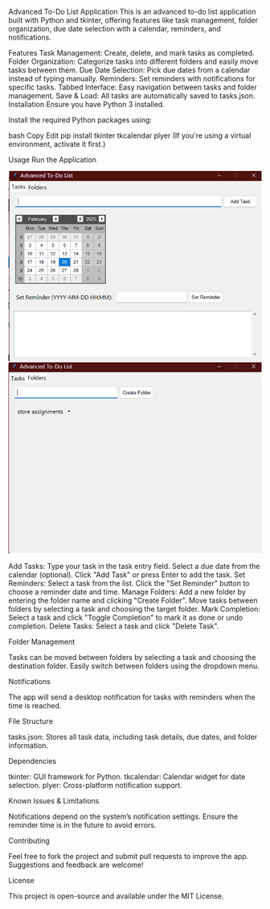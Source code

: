 Advanced To-Do List Application
This is an advanced to-do list application built with Python and tkinter, offering features like task management, folder organization, due date selection with a calendar, reminders, and notifications.

Features
Task Management: Create, delete, and mark tasks as completed.
Folder Organization: Categorize tasks into different folders and easily move tasks between them.
Due Date Selection: Pick due dates from a calendar instead of typing manually.
Reminders: Set reminders with notifications for specific tasks.
Tabbed Interface: Easy navigation between tasks and folder management.
Save & Load: All tasks are automatically saved to tasks.json.
Installation
Ensure you have Python 3 installed.

Install the required Python packages using:

bash
Copy
Edit
pip install tkinter tkcalendar plyer
(If you're using a virtual environment, activate it first.)

Usage
Run the Application

![Screenshot](image1.png)
![Screenshot](image.png)

Add Tasks:
Type your task in the task entry field.
Select a due date from the calendar (optional).
Click "Add Task" or press Enter to add the task.
Set Reminders:
Select a task from the list.
Click the "Set Reminder" button to choose a reminder date and time.
Manage Folders:
Add a new folder by entering the folder name and clicking "Create Folder".
Move tasks between folders by selecting a task and choosing the target folder.
Mark Completion:
Select a task and click "Toggle Completion" to mark it as done or undo completion.
Delete Tasks:
Select a task and click "Delete Task".

Folder Management

Tasks can be moved between folders by selecting a task and choosing the destination folder.
Easily switch between folders using the dropdown menu.

Notifications

The app will send a desktop notification for tasks with reminders when the time is reached.

File Structure

tasks.json: Stores all task data, including task details, due dates, and folder information.

Dependencies

tkinter: GUI framework for Python.
tkcalendar: Calendar widget for date selection.
plyer: Cross-platform notification support.

Known Issues & Limitations

Notifications depend on the system’s notification settings.
Ensure the reminder time is in the future to avoid errors.

Contributing

Feel free to fork the project and submit pull requests to improve the app. Suggestions and feedback are welcome!

License

This project is open-source and available under the MIT License.
